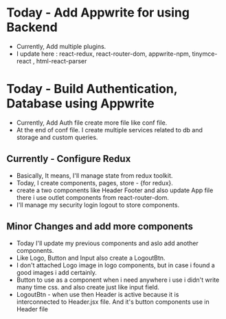 # Today - Add Appwrite for using Backend 

- Currently, Add multiple plugins.
- I update here : react-redux, react-router-dom, appwrite-npm, tinymce-react
, html-react-parser

# Today - Build Authentication, Database using Appwrite

- Currently, Add Auth file create more file like conf file. 
- At the end of conf file. I create multiple services related to db and storage and custom queries.

## Currently - Configure Redux
- Basically, It means, I'll manage state from redux toolkit.
- Today, I create components, pages, store - {for redux}.
- create a two components like Header Footer and also update App file there i use outlet components from react-router-dom.
- I'll manage my security login logout to store components.

## Minor Changes and add more components
- Today I'll update my previous components and aslo add another components.
- Like Logo, Button and Input also create a LogoutBtn.
- I don't attached Logo image in logo components, but in case i found a good images i add certainly.
- Button to use as a component when i need anywhere i use i didn't write many time css. and also create just like input field.
- LogoutBtn - when use then Header is active because it is interconnected to Header.jsx file. And it's button components use in Header file